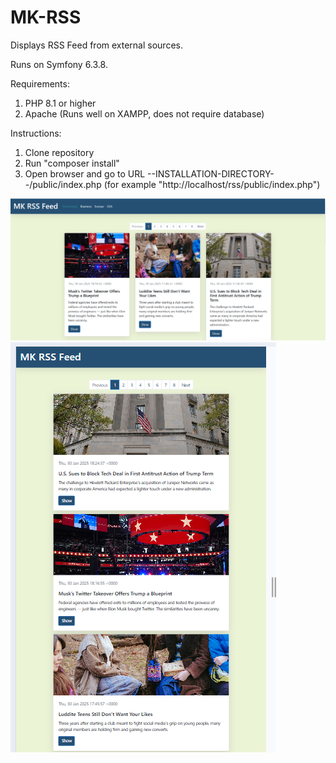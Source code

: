 # MK-RSS
Displays RSS Feed from external sources.

Runs on Symfony 6.3.8.

Requirements:
1. PHP 8.1 or higher
2. Apache
(Runs well on XAMPP, does not require database)

Instructions:
1. Clone repository
2. Run "composer install"
3. Open browser and go to URL --INSTALLATION-DIRECTORY--/public/index.php (for example "http://localhost/rss/public/index.php")

![Alt text](/public/images/screenshot1.png?raw=true "Screenshot 1 - dekstop")
![Alt text](/public/images/screenshot2.png?raw=true "Screenshot 2 - mobile")
